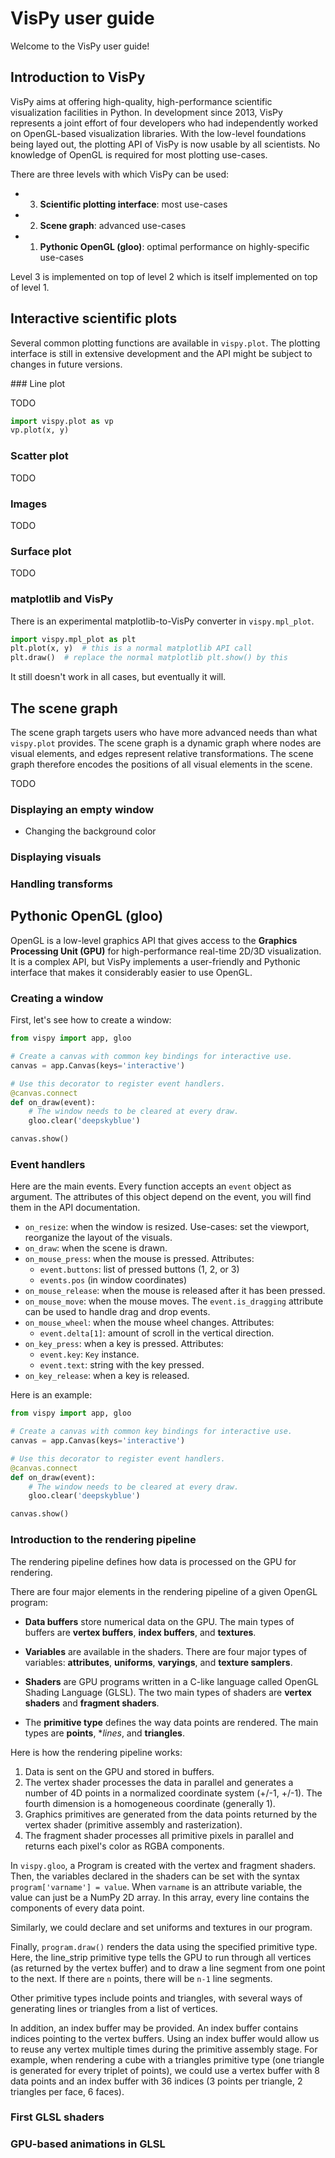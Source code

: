 # VisPy user guide

Welcome to the VisPy user guide!

## Introduction to VisPy

VisPy aims at offering high-quality, high-performance scientific visualization facilities in Python. In development since 2013, VisPy represents a joint effort of four developers who had independently worked on OpenGL-based visualization libraries. With the low-level foundations being layed out, the plotting API of VisPy is now usable by all scientists. No knowledge of OpenGL is required for most plotting use-cases.

There are three levels with which VisPy can be used:

* 3. **Scientific plotting interface**: most use-cases
* 2. **Scene graph**: advanced use-cases
* 1. **Pythonic OpenGL (gloo)**: optimal performance on highly-specific use-cases

Level 3 is implemented on top of level 2 which is itself implemented on top of level 1.


## Interactive scientific plots

Several common plotting functions are available in `vispy.plot`. The plotting interface is still in extensive development and the API might be subject to changes in future versions.

### Line plot

TODO

```python
import vispy.plot as vp
vp.plot(x, y)
```

### Scatter plot

TODO


### Images

TODO


### Surface plot

TODO


### matplotlib and VisPy

There is an experimental matplotlib-to-VisPy converter in `vispy.mpl_plot`.

```python
import vispy.mpl_plot as plt
plt.plot(x, y)  # this is a normal matplotlib API call
plt.draw()  # replace the normal matplotlib plt.show() by this
```

It still doesn't work in all cases, but eventually it will.


## The scene graph

The scene graph targets users who have more advanced needs than what `vispy.plot` provides. The scene graph is a dynamic graph where nodes are visual elements, and edges represent relative transformations. The scene graph therefore encodes the positions of all visual elements in the scene.

TODO

### Displaying an empty window

* Changing the background color


### Displaying visuals



### Handling transforms


## Pythonic OpenGL (gloo)

OpenGL is a low-level graphics API that gives access to the **Graphics Processing Unit (GPU)** for high-performance real-time 2D/3D visualization. It is a complex API, but VisPy implements a user-friendly and Pythonic interface that makes it considerably easier to use OpenGL.

### Creating a window

First, let's see how to create a window:

```python
from vispy import app, gloo

# Create a canvas with common key bindings for interactive use.
canvas = app.Canvas(keys='interactive')

# Use this decorator to register event handlers.
@canvas.connect
def on_draw(event):
    # The window needs to be cleared at every draw.
    gloo.clear('deepskyblue')

canvas.show()
```


### Event handlers

Here are the main events. Every function accepts an `event` object as argument. The attributes of this object depend on the event, you will find them in the API documentation.

* `on_resize`: when the window is resized. Use-cases: set the viewport, reorganize the layout of the visuals.
* `on_draw`: when the scene is drawn.
* `on_mouse_press`: when the mouse is pressed. Attributes:
    * `event.buttons`: list of pressed buttons (1, 2, or 3)
    * `events.pos` (in window coordinates)
* `on_mouse_release`: when the mouse is released after it has been pressed.
* `on_mouse_move`: when the mouse moves. The `event.is_dragging` attribute can be used to handle drag and drop events.
* `on_mouse_wheel`: when the mouse wheel changes. Attributes:
    * `event.delta[1]`: amount of scroll in the vertical direction.
* `on_key_press`: when a key is pressed. Attributes:
    * `event.key`: `Key` instance.
    * `event.text`: string with the key pressed.
* `on_key_release`: when a key is released.

Here is an example:

```python
from vispy import app, gloo

# Create a canvas with common key bindings for interactive use.
canvas = app.Canvas(keys='interactive')

# Use this decorator to register event handlers.
@canvas.connect
def on_draw(event):
    # The window needs to be cleared at every draw.
    gloo.clear('deepskyblue')

canvas.show()
```

### Introduction to the rendering pipeline

The rendering pipeline defines how data is processed on the GPU for rendering.

There are four major elements in the rendering pipeline of a given OpenGL program:

* **Data buffers** store numerical data on the GPU. The main types of buffers are **vertex buffers**, **index buffers**, and **textures**.

* **Variables** are available in the shaders. There are four major types of variables: **attributes**, **uniforms**, **varyings**, and **texture samplers**.

* **Shaders** are GPU programs written in a C-like language called OpenGL Shading Language (GLSL). The two main types of shaders are **vertex shaders** and **fragment shaders**.

* The **primitive type** defines the way data points are rendered. The main types are **points**, **lines*, and **triangles**.

Here is how the rendering pipeline works:

1. Data is sent on the GPU and stored in buffers.
2. The vertex shader processes the data in parallel and generates a number of 4D points in a normalized coordinate system (+/-1, +/-1). The fourth dimension is a homogeneous coordinate (generally 1).
3. Graphics primitives are generated from the data points returned by the vertex shader (primitive assembly and rasterization).
4. The fragment shader processes all primitive pixels in parallel and returns each pixel's color as RGBA components.

In `vispy.gloo`, a Program is created with the vertex and fragment shaders. Then, the variables declared in the shaders can be set with the syntax `program['varname'] = value`. When `varname` is an attribute variable, the value can just be a NumPy 2D array. In this array, every line contains the components of every data point.

Similarly, we could declare and set uniforms and textures in our program.

Finally, `program.draw()` renders the data using the specified primitive type. Here, the line_strip primitive type tells the GPU to run through all vertices (as returned by the vertex buffer) and to draw a line segment from one point to the next. If there are `n` points, there will be `n-1` line segments.

Other primitive types include points and triangles, with several ways of generating lines or triangles from a list of vertices.

In addition, an index buffer may be provided. An index buffer contains indices pointing to the vertex buffers. Using an index buffer would allow us to reuse any vertex multiple times during the primitive assembly stage. For example, when rendering a cube with a triangles primitive type (one triangle is generated for every triplet of points), we could use a vertex buffer with 8 data points and an index buffer with 36 indices (3 points per triangle, 2 triangles per face, 6 faces).




### First GLSL shaders




### GPU-based animations in GLSL


